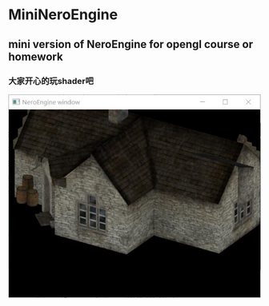 # MiniNeroEngine
## mini version of NeroEngine for opengl course or homework
### 大家开心的玩shader吧

![demo](https://raw.githubusercontent.com/nerososft/MiniNeroEngine/master/demo.jpg)
